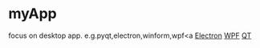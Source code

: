 # myApp
focus on desktop app. e.g.pyqt,electron,winform,wpf<a
<a href="https://www.electronjs.org">Electron</a>
<a href="https://learn.microsoft.com/zh-cn/dotnet/desktop/wpf/introduction-to-wpf?view=netframeworkdesktop-4.8&preserve-view=true">WPF</a>
<a href="https://doc.qt.io/">QT</a>